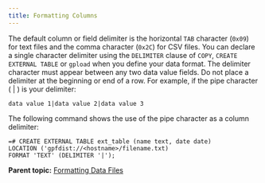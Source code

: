 ```yaml
---
title: Formatting Columns 
---
```


The default column or field delimiter is the horizontal `TAB` character \(`0x09`\) for text files and the comma character \(`0x2C`\) for CSV files. You can declare a single character delimiter using the `DELIMITER` clause of `COPY`, `CREATE EXTERNAL TABLE` or `gpload` when you define your data format. The delimiter character must appear between any two data value fields. Do not place a delimiter at the beginning or end of a row. For example, if the pipe character \( \| \) is your delimiter:

```
data value 1|data value 2|data value 3

```

The following command shows the use of the pipe character as a column delimiter:

```
=# CREATE EXTERNAL TABLE ext_table (name text, date date)
LOCATION ('gpfdist://<hostname>/filename.txt)
FORMAT 'TEXT' (DELIMITER '|');

```

**Parent topic:** [Formatting Data Files](../../load/topics/g-formatting-data-files.html)

